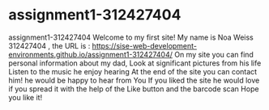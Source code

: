# assignment1-312427404
assignment1-312427404
Welcome to my first site!
My name is Noa Weiss 312427404 , the URL is :
https://sise-web-development-environments.github.io/assignment1-312427404/
On my site you can find personal information about my dad,
Look at significant pictures from his life
Listen to the music he enjoy hearing
At the end of the site you can contact him! he would be happy to hear from You
If you liked the site he would love if you spread it with the help of the Like button and the barcode scan
Hope you like it!
